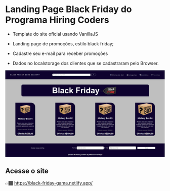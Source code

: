 # Landing Page Black Friday do Programa Hiring Coders

- Template do site oficial usando VanillaJS

- Landing page de promoções, estilo black friday; 

- Cadastre seu e-mail para receber promoções 

- Dados no localstorage dos clientes que se cadastraram pelo Browser.

![black-friday-gama](/imagem/Black_Friday_Landing_Page.png)

## Acesse o site
👉🏾 https://black-friday-gama.netlify.app/
